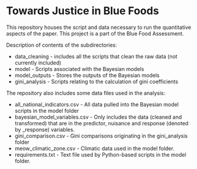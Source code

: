 
# Towards Justice in Blue Foods

This repository houses the script and data necessary to run the quantitative aspects of the paper. This project is a part of the Blue Food Assessment. 

Description of contents of the subdirectories:
* data_cleaning - includes all the scripts that clean the raw data (not currently included)
* model - Scripts associated with the Bayesian models
* model_outputs - Stores the outputs of the Bayesian models
* gini_analysis - Scripts relating to the calculation of gini coefficients

The repository also includes some data files used in the analysis: 
* all_national_indicators.csv - All data pulled into the Bayesian model scripts in the model folder
* bayesian_model_variables.csv - Only includes the data (cleaned and transformed) that are in the predictor, nuisance and response (denoted by _response) variables.
* gini_comparison.csv - Gini comparisons originating in the gini_analysis folder
* meow_climatic_zone.csv - Climatic data used in the model folder. 
* requirements.txt - Text file used by Python-based scripts in the model folder. 
